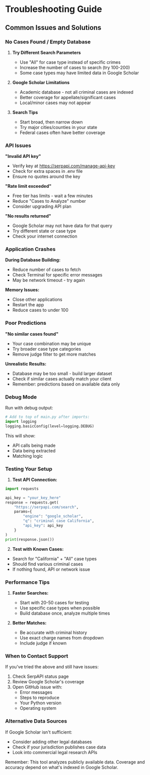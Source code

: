 # Troubleshooting Guide

## Common Issues and Solutions

### No Cases Found / Empty Database

1. **Try Different Search Parameters**
   - Use "All" for case type instead of specific crimes
   - Increase the number of cases to search (try 100-200)
   - Some case types may have limited data in Google Scholar

2. **Google Scholar Limitations**
   - Academic database - not all criminal cases are indexed
   - Better coverage for appellate/significant cases
   - Local/minor cases may not appear

3. **Search Tips**
   - Start broad, then narrow down
   - Try major cities/counties in your state
   - Federal cases often have better coverage

### API Issues

**"Invalid API key"**
- Verify key at https://serpapi.com/manage-api-key
- Check for extra spaces in .env file
- Ensure no quotes around the key

**"Rate limit exceeded"**
- Free tier has limits - wait a few minutes
- Reduce "Cases to Analyze" number
- Consider upgrading API plan

**"No results returned"**
- Google Scholar may not have data for that query
- Try different state or case type
- Check your internet connection

### Application Crashes

**During Database Building:**
- Reduce number of cases to fetch
- Check Terminal for specific error messages
- May be network timeout - try again

**Memory Issues:**
- Close other applications
- Restart the app
- Reduce cases to under 100

### Poor Predictions

**"No similar cases found"**
- Your case combination may be unique
- Try broader case type categories
- Remove judge filter to get more matches

**Unrealistic Results:**
- Database may be too small - build larger dataset
- Check if similar cases actually match your client
- Remember: predictions based on available data only

### Debug Mode

Run with debug output:
```python
# Add to top of main.py after imports:
import logging
logging.basicConfig(level=logging.DEBUG)
```

This will show:
- API calls being made
- Data being extracted
- Matching logic

### Testing Your Setup

1. **Test API Connection:**
```python
import requests

api_key = "your_key_here"
response = requests.get(
    "https://serpapi.com/search",
    params={
        "engine": "google_scholar",
        "q": "criminal case California",
        "api_key": api_key
    }
)
print(response.json())
```

2. **Test with Known Cases:**
- Search for "California" + "All" case types
- Should find various criminal cases
- If nothing found, API or network issue

### Performance Tips

1. **Faster Searches:**
   - Start with 20-50 cases for testing
   - Use specific case types when possible
   - Build database once, analyze multiple times

2. **Better Matches:**
   - Be accurate with criminal history
   - Use exact charge names from dropdown
   - Include judge if known

### When to Contact Support

If you've tried the above and still have issues:
1. Check SerpAPI status page
2. Review Google Scholar's coverage
3. Open GitHub issue with:
   - Error messages
   - Steps to reproduce
   - Your Python version
   - Operating system

### Alternative Data Sources

If Google Scholar isn't sufficient:
- Consider adding other legal databases
- Check if your jurisdiction publishes case data
- Look into commercial legal research APIs

Remember: This tool analyzes publicly available data. Coverage and accuracy depend on what's indexed in Google Scholar.
